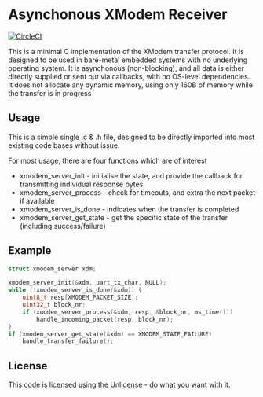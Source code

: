 # Asynchonous XModem Receiver
[![CircleCI](https://circleci.com/gh/AndreRenaud/async_xmodem.svg?style=svg)](https://circleci.com/gh/AndreRenaud/async_xmodem)

This is a minimal C implementation of the XModem transfer protocol.
It is designed to be used in bare-metal embedded systems with no
underlying operating system. It is asynchonous (non-blocking), and
all data is either directly supplied or sent out via callbacks,
with no OS-level dependencies. It does not allocate any dynamic memory,
using only 160B of memory while the transfer is in progress

## Usage
This is a simple single .c & .h file, designed to be directly imported into
most existing code bases without issue.

For most usage, there are four functions which are of interest
* xmodem_server_init - initialise the state, and provide the callback for
transmitting individual response bytes
* xmodem_server_process - check for timeouts, and extra the next packet
if available
* xmodem_server_is_done - indicates when the transfer is completed
* xmodem_server_get_state - get the specific state of the transfer
(including success/failure)

## Example
```c
struct xmodem_server xdm;

xmodem_server_init(&xdm, uart_tx_char, NULL);
while (!xmodem_server_is_done(&xdm)) {
	uint8_t resp[XMODEM_PACKET_SIZE];
	uint32_t block_nr;
	if (xmodem_server_process(&xdm, resp, &block_nr, ms_time()))
		handle_incoming_packet(resp, block_nr);
}
if (xmodem_server_get_state(&xdm) == XMODEM_STATE_FAILURE)
	handle_transfer_failure();
```

## License
This code is licensed using the [Unlicense](https://unlicense.org/) - do
what you want with it.